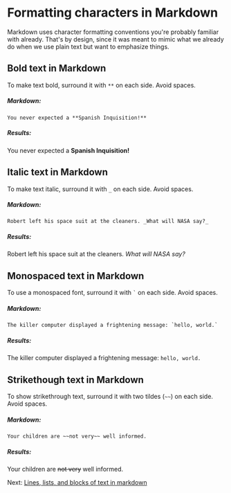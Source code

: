 # Formatting characters in Markdown


Markdown uses character formatting conventions you're probably familiar with already.
That's by design, since it was meant to mimic what we already do 
when we use plain text but want to emphasize things.

## Bold text in Markdown

To make text bold, surround it with `**` on each side. Avoid spaces.

##### Markdown:

```
You never expected a **Spanish Inquisition!**
```

##### Results:

You never expected a **Spanish Inquisition!**

## Italic text in Markdown

To make text italic, surround it with `_` on each side. Avoid spaces.

##### Markdown:

```
Robert left his space suit at the cleaners. _What will NASA say?_
```

##### Results:

Robert left his space suit at the cleaners. _What will NASA say?_

## Monospaced text in Markdown

To use a monospaced font, surround it with `` ` `` on each side. Avoid spaces.

##### Markdown:

```
The killer computer displayed a frightening message: `hello, world.`
```

##### Results:

The killer computer displayed a frightening message: `hello, world.`

## Strikethough text in Markdown

To show strikethrough text, surround it with two tildes (`~~`) on each side. Avoid spaces.

##### Markdown:

```
Your children are ~~not very~~ well informed.
```

##### Results:

Your children are ~~not very~~ well informed.

Next: [Lines, lists, and blocks of text in markdown](lines-lists-blocks.md)
